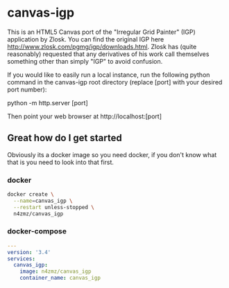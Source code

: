 canvas-igp
==========

This is an HTML5 Canvas port of the "Irregular Grid Painter" (IGP) application by Zlosk.  You can find the original IGP here http://www.zlosk.com/pgmg/igp/downloads.html.  Zlosk has (quite reasonably) requested that any derivatives of his work call themselves something other than simply "IGP" to avoid confusion.

If you would like to easily run a local instance, run the following python command in the canvas-igp root directory (replace [port] with your desired port number):

python -m http.server [port]

Then point your web browser at http://localhost:[port]

## Great how do I get started

Obviously its a docker image so you need docker, if you don't know what that is you need to look into that first.

### docker

```bash
docker create \
  --name=canvas_igp \
  --restart unless-stopped \
  n4zmz/canvas_igp
```

### docker-compose

```yaml
---
version: '3.4'
services:
  canvas_igp:
    image: n4zmz/canvas_igp
    container_name: canvas_igp
```

